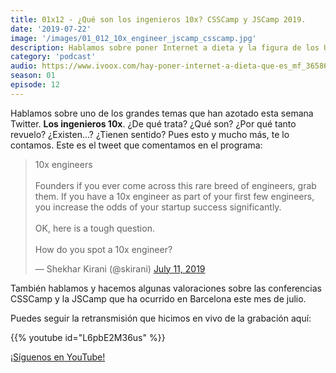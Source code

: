 ```yaml
---
title: 01x12 - ¿Qué son los ingenieros 10x? CSSCamp y JSCamp 2019.
date: '2019-07-22'
image: '/images/01_012_10x_engineer_jscamp_csscamp.jpg'
description: Hablamos sobre poner Internet a dieta y la figura de los UX Engineer con Adria Fontcuberta y Marina Aisa, que hicieron charlas al respecto en la T3chfest 2019.
category: 'podcast'
audio: https://www.ivoox.com/hay-poner-internet-a-dieta-que-es_mf_36586428_feed_1.mp3
season: 01
episode: 12
---
```


Hablamos sobre uno de los grandes temas que han azotado esta semana Twitter. **Los ingenieros 10x**. ¿De qué trata? ¿Qué son? ¿Por qué tanto revuelo? ¿Existen...? ¿Tienen sentido? Pues esto y mucho más, te lo contamos. Este es el tweet que comentamos en el programa:

<blockquote class="twitter-tweet"><p lang="en" dir="ltr">10x engineers<br><br>Founders if you ever come across this rare breed of engineers, grab them. If you have a 10x engineer as part of your first few engineers, you increase the odds of your startup success significantly.<br><br>OK, here is a tough question.<br><br>How do you spot a 10x engineer?</p>&mdash; Shekhar Kirani (@skirani) <a href="https://twitter.com/skirani/status/1149302828420067328?ref_src=twsrc%5Etfw">July 11, 2019</a></blockquote> <script async src="https://platform.twitter.com/widgets.js" charset="utf-8"></script>

También hablamos y hacemos algunas valoraciones sobre las conferencias CSSCamp y la JSCamp que ha ocurrido en Barcelona este mes de julio.

Puedes seguir la retransmisión que hicimos en vivo de la grabación aquí:

{{% youtube id="L6pbE2M36us" %}}

[¡Síguenos en YouTube!](https://www.youtube.com/c/midudev?sub_confirmation=1)